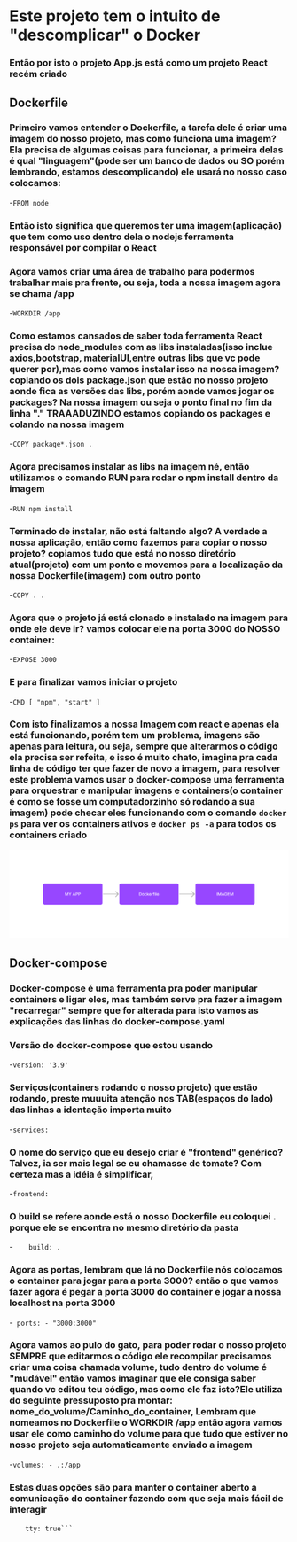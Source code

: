 # Este projeto tem o intuito de "descomplicar" o Docker

### Então por isto o projeto App.js está como um projeto React recém criado

## Dockerfile

### Primeiro vamos entender o Dockerfile, a tarefa dele é criar uma imagem do nosso projeto, mas como funciona uma imagem? Ela precisa de algumas coisas para funcionar, a primeira delas é qual "linguagem"(pode ser um banco de dados ou SO porém lembrando, estamos descomplicando) ele usará no nosso caso colocamos:

-```FROM node```

### Então isto significa que queremos ter uma imagem(aplicação) que tem como uso dentro dela o nodejs ferramenta responsável por compilar o React

### Agora vamos criar uma área de trabalho para podermos trabalhar mais pra frente, ou seja, toda a nossa imagem agora se chama /app

-```WORKDIR /app```


### Como estamos cansados de saber toda ferramenta React precisa do node_modules com as libs instaladas(isso inclue axios,bootstrap, materialUI,entre outras libs que vc pode querer por),mas como vamos instalar isso na nossa imagem? copiando os dois package.json que estão no nosso projeto aonde fica as versões das libs, porém aonde vamos jogar os packages? Na nossa imagem ou seja o ponto final no fim da linha "." TRAAADUZINDO estamos copiando os packages e colando na nossa imagem

-```COPY package*.json .```

### Agora precisamos instalar as libs na imagem né, então utilizamos o comando RUN para rodar o npm install dentro da imagem

-```RUN npm install```

### Terminado de instalar, não está faltando algo? A verdade a nossa aplicação, então como fazemos para copiar o nosso projeto? copiamos tudo que está no nosso diretório atual(projeto) com um ponto e movemos para a localização da nossa Dockerfile(imagem) com outro ponto

-```COPY . . ```

### Agora que o projeto já está clonado e instalado na imagem para onde ele deve ir? vamos colocar ele na porta 3000 do NOSSO container:

-```EXPOSE 3000```

### E para finalizar vamos iniciar o projeto

-```CMD [ "npm", "start" ]```

### Com isto finalizamos a nossa Imagem com react e apenas ela está funcionando, porém tem um problema, imagens são apenas para leitura, ou seja, sempre que alterarmos o código ela precisa ser refeita, e isso é muito chato, imagina pra cada linha de código ter que fazer de novo a imagem, para resolver este problema vamos usar o docker-compose uma ferramenta para orquestrar e manipular imagens e containers(o container é como se fosse um computadorzinho só rodando a sua imagem) pode checar eles funcionando com o comando ```docker ps``` para ver os containers ativos e ```docker ps -a``` para todos os containers criado

<img src="./images-readme/Dockerfile-o-que-faz.png">

## Docker-compose

### Docker-compose é uma ferramenta pra poder manipular containers e ligar eles, mas também serve pra fazer a imagem "recarregar" sempre que for alterada para isto vamos as explicações das linhas do docker-compose.yaml


### Versão do docker-compose que estou usando

-```version: '3.9'```

### Serviços(containers rodando o nosso projeto) que estão rodando, preste muuuita atenção nos TAB(espaços do lado) das linhas a identação importa muito

-```services:```

### O nome do serviço que eu desejo criar é "frontend" genérico? Talvez, ia ser mais legal se eu chamasse de tomate? Com certeza mas a idéia é simplificar, 

-```frontend:```

### O build se refere aonde está o nosso Dockerfile eu coloquei . porque ele se encontra no mesmo diretório da pasta

-```    build: .```

### Agora as portas, lembram que lá no Dockerfile nós colocamos o container para jogar para a porta 3000? então o que vamos fazer agora é pegar a porta 3000 do container e jogar a nossa localhost na porta 3000

-``` ports:
      - "3000:3000"```


### Agora vamos ao pulo do gato, para poder rodar o nosso projeto SEMPRE que editarmos o código ele recompilar precisamos criar uma coisa chamada volume, tudo dentro do volume é "mudável" então vamos imaginar que ele consiga saber quando vc editou teu código, mas como ele faz isto?Ele utiliza do seguinte pressuposto pra montar: nome_do_volume/Caminho_do_container, Lembram que nomeamos no Dockerfile o WORKDIR /app então agora vamos usar ele como caminho do volume para que tudo que estiver no nosso projeto seja automaticamente enviado a imagem

-```volumes:
      - .:/app```

### Estas duas opções são para manter o container aberto a comunicação do container fazendo com que seja mais fácil de interagir

```   stdin_open: true
    tty: true```